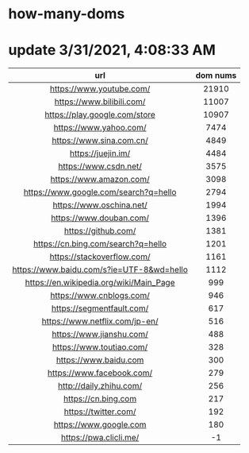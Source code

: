 # how-many-doms

# update 3/31/2021, 4:08:33 AM

url | dom nums
:-: | :-:
https://www.youtube.com/ | 21910
https://www.bilibili.com/ | 11007
https://play.google.com/store | 10907
https://www.yahoo.com/ | 7474
https://www.sina.com.cn/ | 4849
https://juejin.im/ | 4484
https://www.csdn.net/ | 3575
https://www.amazon.com/ | 3098
https://www.google.com/search?q=hello | 2794
https://www.oschina.net/ | 1994
https://www.douban.com/ | 1396
https://github.com/ | 1381
https://cn.bing.com/search?q=hello | 1201
https://stackoverflow.com/ | 1161
https://www.baidu.com/s?ie=UTF-8&wd=hello | 1112
https://en.wikipedia.org/wiki/Main_Page | 999
https://www.cnblogs.com/ | 946
https://segmentfault.com/ | 617
https://www.netflix.com/jp-en/ | 516
https://www.jianshu.com/ | 488
https://www.toutiao.com/ | 328
https://www.baidu.com | 300
https://www.facebook.com/ | 279
http://daily.zhihu.com/ | 256
https://cn.bing.com | 217
https://twitter.com/ | 192
https://www.google.com | 180
https://pwa.clicli.me/ | -1

